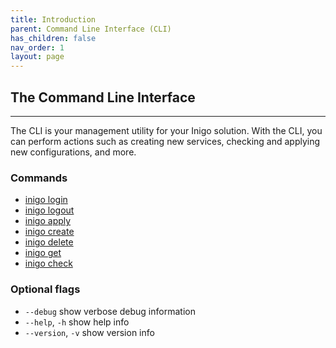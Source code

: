 ```yaml
---
title: Introduction
parent: Command Line Interface (CLI)
has_children: false
nav_order: 1
layout: page
---
```


## The Command Line Interface
---
The CLI is your management utility for your Inigo solution. With the CLI, you can perform actions such as creating new services, checking and applying new configurations, and more.

### Commands
- [inigo login](commands/login.html)
- [inigo logout](commands/logout.html)
- [inigo apply](commands/apply.html)
- [inigo create](commands/create.html)
- [inigo delete](commands/delete.html)
- [inigo get](commands/get.html)
- [inigo check](commands/check.html)

### Optional flags
* `--debug`
show verbose debug information
* `--help`, `-h`
show help info
* `--version`, `-v`
show version info